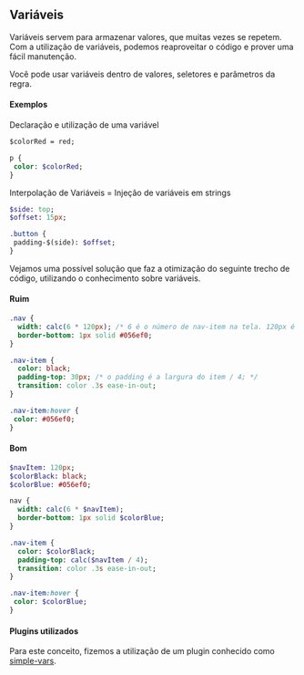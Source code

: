 ## Variáveis

Variáveis servem para armazenar valores, que muitas vezes se repetem.  
Com a utilização de variáveis, podemos reaproveitar o código e prover uma fácil manutenção.

Você pode usar variáveis dentro de valores, seletores e parâmetros da regra.

#### Exemplos

Declaração e utilização de uma variável
```sass
$colorRed = red;

p {
 color: $colorRed;
}
```

Interpolação de Variáveis = Injeção de variáveis em strings
```sass
$side: top;
$offset: 15px;

.button {
 padding-$(side): $offset; 
}
```

Vejamos uma possível solução que faz a otimização do seguinte trecho de código, utilizando o conhecimento sobre variáveis.

#### Ruim
```sass
.nav {
  width: calc(6 * 120px); /* 6 é o número de nav-item na tela. 120px é a largura de cada item. */
  border-bottom: 1px solid #056ef0; 
}

.nav-item {
  color: black;
  padding-top: 30px; /* o padding é a largura do item / 4; */
  transition: color .3s ease-in-out; 
}

.nav-item:hover {
 color: #056ef0;
}

```

#### Bom

```sass
$navItem: 120px;
$colorBlack: black;
$colorBlue: #056ef0;

nav {
  width: calc(6 * $navItem);
  border-bottom: 1px solid $colorBlue;
}

.nav-item {
  color: $colorBlack;
  padding-top: calc($navItem / 4);
  transition: color .3s ease-in-out; 
}

.nav-item:hover {
 color: $colorBlue;
}
```

#### Plugins utilizados
Para este conceito, fizemos a utilização de um plugin conhecido como [simple-vars](https://github.com/postcss/postcss-simple-vars).
